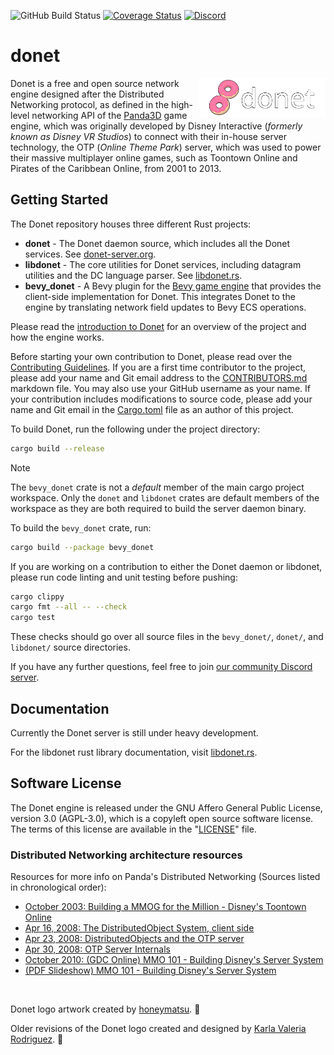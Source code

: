 ![GitHub Build Status](https://img.shields.io/github/actions/workflow/status/donet-server/donet/build.yml?logo=github&label=Build)
[![Coverage Status](https://codecov.io/gh/donet-server/donet/branch/master/graph/badge.svg)](https://codecov.io/gh/donet-server/donet)
[![Discord](https://img.shields.io/discord/1066973060357443644?color=blue&label=Discord&logo=discord&logoColor=white)](https://discord.gg/T6jGjEutfy)

# donet

<img src="logo/donet_banner.png" alt="Donet logo artwork by honeymatsu." align="right" width="40%"/>

Donet is a free and open source network engine designed after the Distributed Networking protocol, 
as defined in the high-level networking API of the [Panda3D](https://panda3d.org) game engine,
which was originally developed by Disney Interactive (*formerly known as Disney VR Studios*) to connect 
with their in-house server technology, the OTP (*Online Theme Park*) server, which was used to power 
their massive multiplayer online games, such as Toontown Online and Pirates of the Caribbean Online, 
from 2001 to 2013.

## Getting Started
The Donet repository houses three different Rust projects:
- **donet** - The Donet daemon source, which includes all the Donet services. See [donet-server.org](https://www.donet-server.org).
- **libdonet** - The core utilities for Donet services, including datagram utilities and the DC language parser. See [libdonet.rs](https://libdonet.rs).
- **bevy_donet** - A Bevy plugin for the [Bevy game engine](https://bevyengine.org) that provides the client-side implementation for Donet.
This integrates Donet to the engine by translating network field updates to Bevy ECS operations.

Please read the [introduction to Donet](./docs/01-Introduction.md) for an overview of the project 
and how the engine works.

Before starting your own contribution to Donet, please read over the [Contributing Guidelines](./CONTRIBUTING.md). If you are a first
time contributor to the project, please add your name and Git email address to the [CONTRIBUTORS.md](./CONTRIBUTORS.md) markdown file.
You may also use your GitHub username as your name. If your contribution includes modifications to source code, please add your
name and Git email in the [Cargo.toml](./Cargo.toml) file as an author of this project.

To build Donet, run the following under the project directory:
```sh
cargo build --release
```

> [!NOTE]
> The `bevy_donet` crate is not a *default* member of the main cargo project workspace.
> Only the `donet` and `libdonet` crates are default members of the workspace as they
> are both required to build the server daemon binary.
>
> To build the `bevy_donet` crate, run:
> ```sh
> cargo build --package bevy_donet
> ```


If you are working on a contribution to either the Donet daemon or libdonet, please run code linting and unit testing before pushing:
```sh
cargo clippy
cargo fmt --all -- --check
cargo test
```
These checks should go over all source files in the `bevy_donet/`, `donet/`, and `libdonet/` source directories.

If you have any further questions, feel free to join [our community Discord server](https://discord.gg/T6jGjEutfy).

## Documentation
Currently the Donet server is still under heavy development.

For the libdonet rust library documentation, visit [libdonet.rs](https://libdonet.rs).

## Software License
The Donet engine is released under the GNU Affero General Public License, version 3.0 (AGPL-3.0), which 
is a copyleft open source software license. The terms of this license are available in the 
"[LICENSE](./LICENSE)" file.

### Distributed Networking architecture resources

Resources for more info on Panda's Distributed Networking (Sources listed in chronological order):

- [October 2003: Building a MMOG for the Million - Disney's Toontown Online](https://dl.acm.org/doi/10.1145/950566.950589)
- [Apr 16, 2008: The DistributedObject System, client side](https://www.youtube.com/watch?v=JsgCFVpXQtQ)
- [Apr 23, 2008: DistributedObjects and the OTP server](https://www.youtube.com/watch?v=r_ZP9SInPcs)
- [Apr 30, 2008: OTP Server Internals](https://www.youtube.com/watch?v=SzybRdxjYoA)
- [October 2010: (GDC Online) MMO 101 - Building Disney's Server System](https://www.gdcvault.com/play/1013776/MMO-101-Building-Disney-s)
- [(PDF Slideshow) MMO 101 - Building Disney's Server System](https://ubm-twvideo01.s3.amazonaws.com/o1/vault/gdconline10/slides/11516-MMO_101_Building_Disneys_Sever.pdf)

<br>

Donet logo artwork created by [honeymatsu](https://honeymatsu.carrd.co/). 🍩

Older revisions of the Donet logo created and designed by [Karla Valeria Rodriguez](https://github.com/karla-valeria). 🍩
